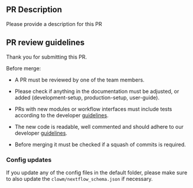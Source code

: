 ## PR Description

Please provide a description for this PR

## PR review guidelines

Thank you for submitting this PR.

Before merge:

* A PR must be reviewed by one of the team members.

* Please check if anything in the documentation must be adjusted, or added (development-setup, production-setup, user-guide).

* PRs with new modules or workflow interfaces must include tests according to the developer [guidelines](https://metagenomics.github.io/metagenomics-tk/latest/developer_guidelines/).

* The new code is readable, well commented and should adhere to our developer [guidelines](https://metagenomics.github.io/metagenomics-tk/latest/developer_guidelines/).

* Before merging it must be checked if a squash of commits is required.

### Config updates

If you update any of the config files in the default folder, please make sure to also update the `clowm/nextflow_schema.json` if necessary.  

